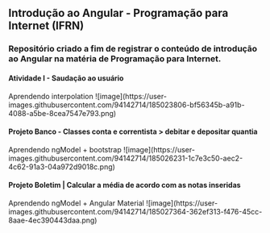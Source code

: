 <h2>Introdução ao Angular - Programação para Internet (IFRN)</h2>

<h3>Repositório criado a fim de registrar o conteúdo de introdução ao Angular na matéria de Programação para Internet.</h3>

<h4>Atividade I - Saudação ao usuário</h4>
Aprendendo interpolation 
![image](https://user-images.githubusercontent.com/94142714/185023806-bf56345b-a91b-4088-a5be-8cea7547e793.png)

<h4>Projeto Banco - Classes conta e correntista > debitar e depositar quantia</h4>
Aprendendo ngModel + bootstrap
![image](https://user-images.githubusercontent.com/94142714/185026231-1c7e3c50-aec2-4c62-91a3-04a972d9018c.png)

<h4>Projeto Boletim | Calcular a média de acordo com as notas inseridas</h4>
Aprendendo ngModel + Angular Material
![image](https://user-images.githubusercontent.com/94142714/185027364-362ef313-f476-45cc-8aae-4ec390443daa.png)

